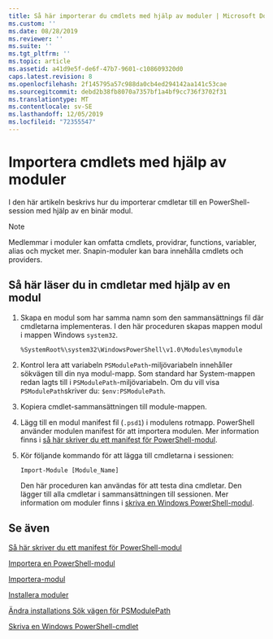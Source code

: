 ```yaml
---
title: Så här importerar du cmdlets med hjälp av moduler | Microsoft Docs
ms.custom: ''
ms.date: 08/28/2019
ms.reviewer: ''
ms.suite: ''
ms.tgt_pltfrm: ''
ms.topic: article
ms.assetid: a41d9e5f-de6f-47b7-9601-c108609320d0
caps.latest.revision: 8
ms.openlocfilehash: 2f145795a57c988da0cb4ed294142aa141c53cae
ms.sourcegitcommit: debd2b38fb8070a7357bf1a4bf9cc736f3702f31
ms.translationtype: MT
ms.contentlocale: sv-SE
ms.lasthandoff: 12/05/2019
ms.locfileid: "72355547"
---
```

# <a name="how-to-import-cmdlets-using-modules"></a>Importera cmdlets med hjälp av moduler

I den här artikeln beskrivs hur du importerar cmdletar till en PowerShell-session med hjälp av en binär modul.

> [!NOTE]
> Medlemmar i moduler kan omfatta cmdlets, providrar, functions, variabler, alias och mycket mer. Snapin-moduler kan bara innehålla cmdlets och providers.

## <a name="how-to-load-cmdlets-using-a-module"></a>Så här läser du in cmdletar med hjälp av en modul

1. Skapa en modul som har samma namn som den sammansättnings fil där cmdletarna implementeras. I den här proceduren skapas mappen modul i mappen Windows `system32`.

   `%SystemRoot%\system32\WindowsPowerShell\v1.0\Modules\mymodule`

1. Kontrol lera att variabeln `PSModulePath`-miljövariabeln innehåller sökvägen till din nya modul-mapp. Som standard har System-mappen redan lagts till i `PSModulePath`-miljövariabeln. Om du vill visa `PSModulePath`skriver du: `$env:PSModulePath`.

1. Kopiera cmdlet-sammansättningen till module-mappen.

1. Lägg till en modul manifest fil (`.psd1`) i modulens rotmapp. PowerShell använder modulen manifest för att importera modulen. Mer information finns i [så här skriver du ett manifest för PowerShell-modul](../module/how-to-write-a-powershell-module-manifest.md).

1. Kör följande kommando för att lägga till cmdletarna i sessionen:

   `Import-Module [Module_Name]`

   Den här proceduren kan användas för att testa dina cmdletar. Den lägger till alla cmdletar i sammansättningen till sessionen. Mer information om moduler finns i [skriva en Windows PowerShell-modul](../module/writing-a-windows-powershell-module.md).

## <a name="see-also"></a>Se även

[Så här skriver du ett manifest för PowerShell-modul](../module/how-to-write-a-powershell-module-manifest.md)

[Importera en PowerShell-modul](../module/importing-a-powershell-module.md)

[Importera-modul](/powershell/module/Microsoft.PowerShell.Core/Import-Module)

[Installera moduler](../module/installing-a-powershell-module.md)

[Ändra installations Sök vägen för PSModulePath](../module/modifying-the-psmodulepath-installation-path.md)

[Skriva en Windows PowerShell-cmdlet](./writing-a-windows-powershell-cmdlet.md)
